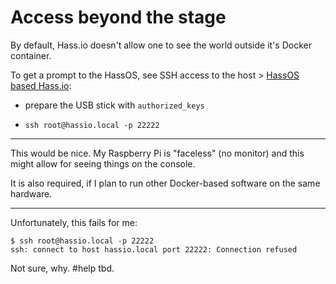 # Access beyond the stage

By default, Hass.io doesn't allow one to see the world outside it's Docker container.

To get a prompt to the HassOS, see SSH access to the host > [HassOS based Hass.io](https://developers.home-assistant.io/docs/en/hassio_debugging.html#hassos-based-hassio):

- prepare the USB stick with `authorized_keys`
- ```
  ssh root@hassio.local -p 22222
  ```

---

This would be nice. My Raspberry Pi is "faceless" (no monitor) and this might allow for seeing things on the console.

It is also required, if I plan to run other Docker-based software on the same hardware.

---

Unfortunately, this fails for me:

```
$ ssh root@hassio.local -p 22222
ssh: connect to host hassio.local port 22222: Connection refused
```

Not sure, why. #help tbd.


